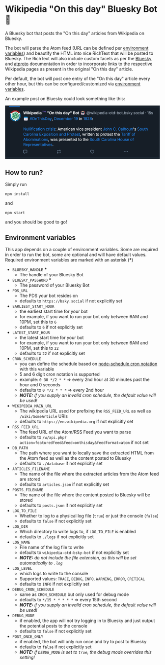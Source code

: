 # Wikipedia "On this day" Bluesky Bot 🤖

A Bluesky bot that posts the "On this day" articles from Wikipedia on Bluesky.  
  
The bot will parse the Atom feed \(URL can be defined per [environment variables](#environment-variables)\) and beautify the HTML into nice RichText that will be posted to Bluesky. The RichText will also include custom facets as per the [Bluesky][1] and [atproto][2] documentation in order to incorporate links to the respective Wikipedia pages as present in the original "On this day" article.  
  
Per default, the bot will post one entry of the "On this day" article every other hour, but this can be configured/customized via [environment variables](#environment-variables).

An example post on Bluesky could look something like this:  
  
![screenshot of an example Bluesky post](assets/wiki-otd-bsky-bot_post.png)

## How to run?

Simply run
```
npm install
```
and
```
npm start
```
and you should be good to go!

## Environment variables

This app depends on a couple of environment variables. Some are required in order to run the bot, some are optional and will have default values. Required environment variables are marked with an asterisk \(**\***\)
- `BLUESKY_HANDLE` **\***
  - The handle of your Bluesky Bot
- `BLUESKY_PASSWORD` **\***
  - The password of your Bluesky Bot
- `PDS_URL`
  - The PDS your bot resides on
  - defaults to `https://bsky.social` if not explicitly set
- `EARLIEST_START_HOUR`
  - the earliest start time for your bot
  - for example, if you want to run your bot only between 6AM and 10PM, set this to `6`
  - defaults to `6` if not explicitly set
- `LATEST_START_HOUR`
  - the latest start time for your bot
  - for example, if you want to run your bot only between 6AM and 10PM, set this to `22`
  - defaults to `22` if not explicitly set
- `CRON_SCHEDULE`
  - you can define the schedule based on [node-schedule cron notation][3] with this variable
  - 5 and 6 digit cron notation is supported
  - example: `0 30 */2 * *` => every 2nd hour at 30 minutes past the hour and 0 seconds
  - defaults to `0 */2 * * *` => every 2nd hour
  - _**NOTE:** if you supply an invalid cron schedule, the default value will be used!_
- `WIKIPEDIA_MAIN_URL`
  - The wikipedia URL used for prefixing the `RSS_FEED_URL` as well as `/wiki/SomeArticle` URIs
  - defaults to `https://en.wikipedia.org` if not explicitly set
- `RSS_FEED_URL`
  - The feed URL of the Atom/RSS Feed you want to parse
  - defaults to `/w/api.php?action=featuredfeed&feed=onthisday&feedformat=atom` if not set
- `DB_PATH`
  - The path where you want to locally save the extracted HTML from the Atom feed as well as the content posted to Bluesky
  - defaults to `./database` if not explicitly set
- `ARTICLES_FILENAME`
  - The name of the file where the extracted articles from the Atom feed are stored
  - defaults to `articles.json` if not explicitly set
- `POSTS_FILENAME`
  - The name of the file where the content posted to Bluesky will be stored
  - defaults to `posts.json` if not explicitly set
- `LOG_TO_FILE`
  - Whether to log to a physical log file (`true`) or just the console (`false`)
  - defaults to `false` if not explicitly set
- `LOG_DIR`
  - Which directory to write logs to, if `LOG_TO_FILE` is enabled
  - defaults to `./logs` if not explicitly set
- `LOG_NAME`
  - File name of the log file to write
  - defaults to `wikipedia-otd-bsky-bot` if not explicitly set
  - _**NOTE:** do not include the file extension, as this will be set automatically to `.log`_
- `LOG_LEVEL`
  - which logs to write to the console
  - Supported values: `TRACE`, `DEBUG`, `INFO`, `WARNING`, `ERROR`, `CRITICAL`
  - defaults to `INFO` if not explicitly set
- `DEBUG_CRON_SCHEDULE`
  - same as `CRON_SCHEDULE` but only used for debug mode
  - defaults to `*/15 * * * * *` => every 15th second
  - _**NOTE:** if you supply an invalid cron schedule, the default value will be used!_
- `DEBUG_MODE`
  - if enabled, the app will not try logging in to Bluesky and just output the potential posts to the console
  - defaults to `false` if not explicitly set
- `POST_ONCE_ONLY`
  - if enabled, the bot will only run once and try to post to Bluesky
  - defaults to `false` if not explicitly set
  - _**NOTE:** if `DEBUG_MODE` is set to `true`, the debug mode overrides this setting!_

[1]: https://docs.bsky.app/docs/advanced-guides/post-richtext
[2]: https://atproto.blue/en/latest/atproto/atproto_client.models.app.bsky.richtext.facet.html
[3]: https://www.npmjs.com/package/node-schedule#cron-style-scheduling